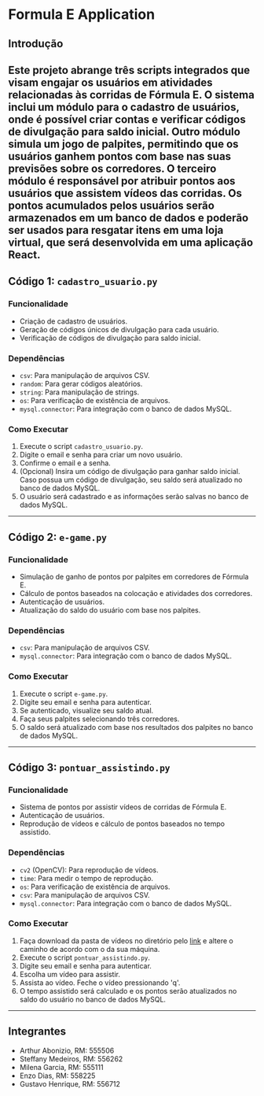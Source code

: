 # Formula E Application

## Introdução

Este projeto abrange três scripts integrados que visam engajar os usuários em atividades relacionadas às corridas de Fórmula E. O sistema inclui um módulo para o cadastro de usuários, onde é possível criar contas e verificar códigos de divulgação para saldo inicial. Outro módulo simula um jogo de palpites, permitindo que os usuários ganhem pontos com base nas suas previsões sobre os corredores. O terceiro módulo é responsável por atribuir pontos aos usuários que assistem vídeos das corridas. Os pontos acumulados pelos usuários serão armazenados em um banco de dados e poderão ser usados para resgatar itens em uma loja virtual, que será desenvolvida em uma aplicação React.
---

## Código 1: `cadastro_usuario.py`

### Funcionalidade
- Criação de cadastro de usuários.
- Geração de códigos únicos de divulgação para cada usuário.
- Verificação de códigos de divulgação para saldo inicial.

### Dependências
- `csv`: Para manipulação de arquivos CSV.
- `random`: Para gerar códigos aleatórios.
- `string`: Para manipulação de strings.
- `os`: Para verificação de existência de arquivos.
- `mysql.connector`: Para integração com o banco de dados MySQL.

### Como Executar
1. Execute o script `cadastro_usuario.py`.
2. Digite o email e senha para criar um novo usuário.
3. Confirme o email e a senha.
4. (Opcional) Insira um código de divulgação para ganhar saldo inicial. Caso possua um código de divulgação, seu saldo será atualizado no banco de dados MySQL.
5. O usuário será cadastrado e as informações serão salvas no banco de dados MySQL.

---

## Código 2: `e-game.py`

### Funcionalidade
- Simulação de ganho de pontos por palpites em corredores de Fórmula E.
- Cálculo de pontos baseados na colocação e atividades dos corredores.
- Autenticação de usuários.
- Atualização do saldo do usuário com base nos palpites.

### Dependências
- `csv`: Para manipulação de arquivos CSV.
- `mysql.connector`: Para integração com o banco de dados MySQL.

### Como Executar
1. Execute o script `e-game.py`.
2. Digite seu email e senha para autenticar.
3. Se autenticado, visualize seu saldo atual.
4. Faça seus palpites selecionando três corredores.
5. O saldo será atualizado com base nos resultados dos palpites no banco de dados MySQL.

---

## Código 3: `pontuar_assistindo.py`

### Funcionalidade
- Sistema de pontos por assistir vídeos de corridas de Fórmula E.
- Autenticação de usuários.
- Reprodução de vídeos e cálculo de pontos baseados no tempo assistido.

### Dependências
- `cv2` (OpenCV): Para reprodução de vídeos.
- `time`: Para medir o tempo de reprodução.
- `os`: Para verificação de existência de arquivos.
- `csv`: Para manipulação de arquivos CSV.
- `mysql.connector`: Para integração com o banco de dados MySQL.

### Como Executar
1. Faça download da pasta de vídeos no diretório pelo [link](https://drive.google.com/drive/folders/1oPdIkWW8FHsU-LJ1FJja9chVKgqg60WS?usp=sharing) e altere o caminho de acordo com o da sua máquina.
2. Execute o script `pontuar_assistindo.py`.
3. Digite seu email e senha para autenticar.
4. Escolha um vídeo para assistir.
5. Assista ao vídeo. Feche o vídeo pressionando 'q'.
6. O tempo assistido será calculado e os pontos serão atualizados no saldo do usuário no banco de dados MySQL.

---

## Integrantes
- Arthur Abonizio, RM: 555506
- Steffany Medeiros, RM: 556262
- Milena Garcia, RM: 555111
- Enzo Dias, RM: 558225
- Gustavo Henrique, RM: 556712

